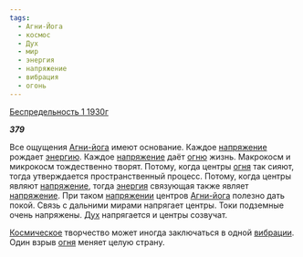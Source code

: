 ```yaml
---
tags:
  - Агни-Йога
  - космос
  - Дух
  - мир
  - энергия
  - напряжение
  - вибрация
  - огонь
---
```

[Беспредельность 1 1930г](https://127.0.0.1:4002/agni/1930)

___379___

Все ощущения [Агни-йога](../../../tags/#Агни-Йога) имеют основание. Каждое [напряжение](../../../tags/#напряжение) рождает [энергию](../../../tags/#[энергия](../../../tags/#энергия)). Каждое [напряжение](../../../tags/#напряжение) даёт [огню](../../../tags/#огонь) жизнь. Макрокосм и микрокосм тождественно творят. Потому, когда центры [огня](../../../tags/#огонь) так сияют, тогда утверждается пространственный процесс. Потому, когда центры являют [напряжение](../../../tags/#напряжение), тогда [энергия](../../../tags/#энергия) связующая также являет [напряжение](../../../tags/#напряжение). При таком [напряжении](../../../tags/#напряжение) центров [Агни-йога](../../../tags/#Агни-Йога) полезно дать покой. Связь с дальними мирами напрягает центры. Токи подземные очень напряжены. [Дух](../../../tags/#Дух) напрягается и центры созвучат.   

[Космическое](../../../tags/#космос) творчество может иногда заключаться в одной [вибрации](../../../tags/#вибрация). Один взрыв [огня](../../../tags/#огонь) меняет целую страну.